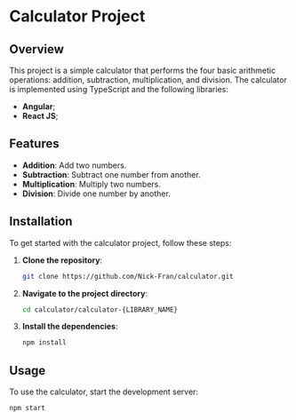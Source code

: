 # Calculator Project

## Overview
This project is a simple calculator that performs the four basic arithmetic operations: addition, subtraction, multiplication, and division. The calculator is implemented using TypeScript and the following libraries:
- **Angular**;
- **React JS**;

## Features
- **Addition**: Add two numbers.
- **Subtraction**: Subtract one number from another.
- **Multiplication**: Multiply two numbers.
- **Division**: Divide one number by another.

## Installation

To get started with the calculator project, follow these steps:

1. **Clone the repository**:
    ```bash
    git clone https://github.com/Nick-Fran/calculator.git
    ```

2. **Navigate to the project directory**:
    ```bash
    cd calculator/calculator-{LIBRARY_NAME}
    ```


3. **Install the dependencies**:
    ```bash
    npm install
    ```

## Usage

To use the calculator, start the development server:

```bash
npm start
